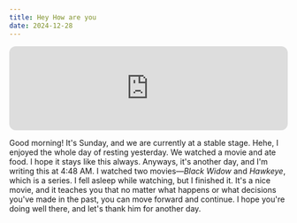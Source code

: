 ```yaml
---
title: Hey How are you
date: 2024-12-28
---
```


<iframe style="border-radius:12px" src="https://open.spotify.com/embed/track/7qH9Z4dJEN0l9bidizW7fq?utm_source=generator" width="100%" height="152" frameBorder="0" allowfullscreen="" allow="autoplay; clipboard-write; encrypted-media; fullscreen; picture-in-picture" loading="lazy"></iframe>

Good morning! It's Sunday, and we are currently at a stable stage. Hehe, I enjoyed the whole day of resting yesterday. We watched a movie and ate food. I hope it stays like this always. Anyways, it's another day, and I'm writing this at 4:48 AM. I watched two movies—_Black Widow_ and _Hawkeye_, which is a series. I fell asleep while watching, but I finished it. It's a nice movie, and it teaches you that no matter what happens or what decisions you've made in the past, you can move forward and continue. I hope you're doing well there, and let's thank him for another day.